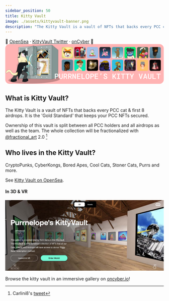 ```yaml
---
sidebar_position: 50
title: Kitty Vault
image: ./assets/kittyvault-banner.png
description: "The Kitty Vault is a vault of NFTs that backs every PCC cat & first 8 airdrops. It is the 'Gold Standard' that keeps your PCC NFTs secured."
---
```


🏦
[OpenSea](https://opensea.io/kittyvault.pcc.eth) · 
[KittyVault Twitter](https://twitter.com/KittyVault) · 
[onCyber](https://oncyber.io/spaces/RKJMFEwiVG8f6V1aPL08)
🏦
![](./assets/kittyvault-banner.png)

## What is Kitty Vault?

The Kitty Vault is a vault of NFTs that backs every PCC cat & first 8 airdrops. It is the 'Gold Standard' that keeps your PCC NFTs secured.

Ownership of this vault is split between all PCC holders and all airdrops as well as the team. The whole collection will be fractionalized with [@fractional_art](https://twitter.com/fractional_art) 2.0 [^1]

## Who lives in the Kitty Vault?

CryptoPunks, CyberKongs, Bored Apes, Cool Cats, Stoner Cats, Purrs and more.

See [Kitty Vault on OpenSea](https://opensea.io/kittyvault.pcc.eth).

#### In 3D & VR

[![](./assets/oncyber.jpg)](https://oncyber.io/spaces/RKJMFEwiVG8f6V1aPL08)

Browse the kitty vault in an immersive gallery on [oncyber.io](https://oncyber.io/spaces/RKJMFEwiVG8f6V1aPL08)!

[^1]: Carlini8's [tweet](https://twitter.com/Carlini8N/status/1479861487380443140)
